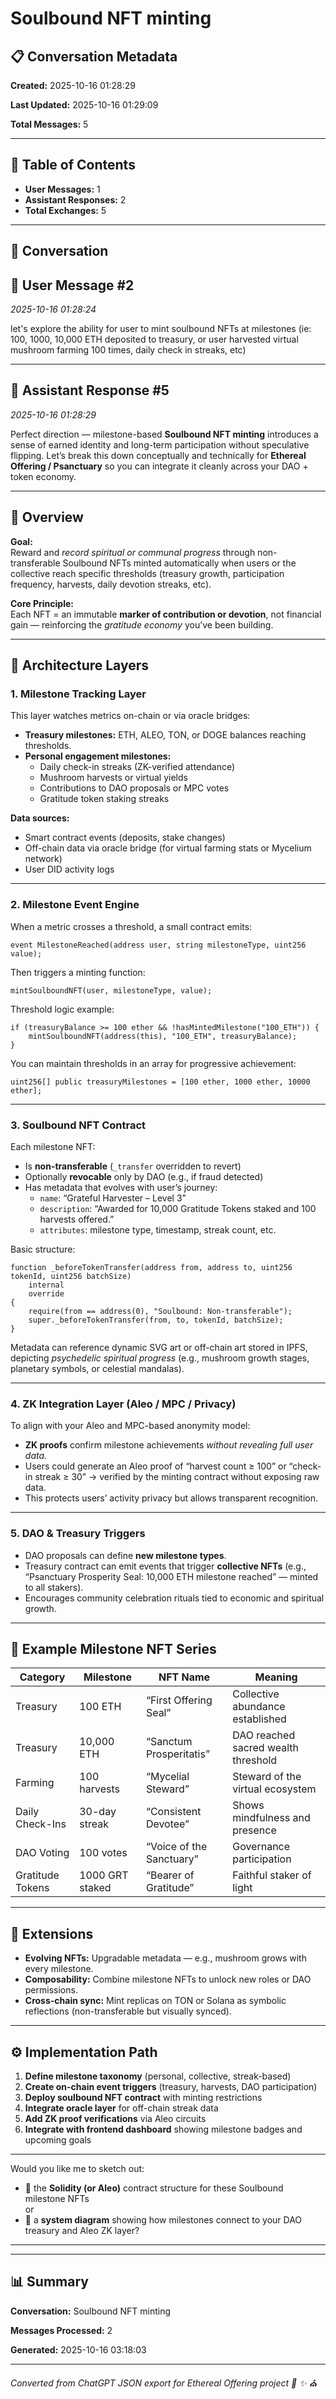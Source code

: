 # Soulbound NFT minting

## 📋 Conversation Metadata

**Created:** 2025-10-16 01:28:29

**Last Updated:** 2025-10-16 01:29:09

**Total Messages:** 5

---

## 📑 Table of Contents

- **User Messages:** 1
- **Assistant Responses:** 2
- **Total Exchanges:** 5

---

## 💬 Conversation

## 👤 User Message #2

*2025-10-16 01:28:24*

let's explore the ability for user to mint soulbound NFTs at milestones (ie: 100, 1000, 10,000 ETH deposited to treasury, or user harvested virtual mushroom farming 100 times, daily check in streaks, etc)

---

## 🤖 Assistant Response #5

*2025-10-16 01:28:29*

Perfect direction — milestone-based **Soulbound NFT minting** introduces a sense of earned identity and long-term participation without speculative flipping. Let’s break this down conceptually and technically for **Ethereal Offering / Psanctuary** so you can integrate it cleanly across your DAO + token economy.

---

## 🌱 Overview

**Goal:**  
Reward and *record spiritual or communal progress* through non-transferable Soulbound NFTs minted automatically when users or the collective reach specific thresholds (treasury growth, participation frequency, harvests, daily devotion streaks, etc).

**Core Principle:**  
Each NFT = an immutable **marker of contribution or devotion**, not financial gain — reinforcing the *gratitude economy* you’ve been building.

---

## 🧭 Architecture Layers

### 1. **Milestone Tracking Layer**
This layer watches metrics on-chain or via oracle bridges:
- **Treasury milestones:** ETH, ALEO, TON, or DOGE balances reaching thresholds.
- **Personal engagement milestones:**
  - Daily check-in streaks (ZK-verified attendance)
  - Mushroom harvests or virtual yields
  - Contributions to DAO proposals or MPC votes
  - Gratitude token staking streaks

**Data sources:**
- Smart contract events (deposits, stake changes)
- Off-chain data via oracle bridge (for virtual farming stats or Mycelium network)
- User DID activity logs

---

### 2. **Milestone Event Engine**
When a metric crosses a threshold, a small contract emits:
```solidity
event MilestoneReached(address user, string milestoneType, uint256 value);
```
Then triggers a minting function:
```solidity
mintSoulboundNFT(user, milestoneType, value);
```
Threshold logic example:
```solidity
if (treasuryBalance >= 100 ether && !hasMintedMilestone("100_ETH")) {
    mintSoulboundNFT(address(this), "100_ETH", treasuryBalance);
}
```
You can maintain thresholds in an array for progressive achievement:
```solidity
uint256[] public treasuryMilestones = [100 ether, 1000 ether, 10000 ether];
```
---

### 3. **Soulbound NFT Contract**

Each milestone NFT:
- Is **non-transferable** (`_transfer` overridden to revert)
- Optionally **revocable** only by DAO (e.g., if fraud detected)
- Has metadata that evolves with user’s journey:
  - `name`: “Grateful Harvester – Level 3”
  - `description`: “Awarded for 10,000 Gratitude Tokens staked and 100 harvests offered.”
  - `attributes`: milestone type, timestamp, streak count, etc.

Basic structure:
```solidity
function _beforeTokenTransfer(address from, address to, uint256 tokenId, uint256 batchSize)
    internal
    override
{
    require(from == address(0), "Soulbound: Non-transferable");
    super._beforeTokenTransfer(from, to, tokenId, batchSize);
}
```
Metadata can reference dynamic SVG art or off-chain art stored in IPFS, depicting *psychedelic spiritual progress* (e.g., mushroom growth stages, planetary symbols, or celestial mandalas).

---

### 4. **ZK Integration Layer (Aleo / MPC / Privacy)**
To align with your Aleo and MPC-based anonymity model:
- **ZK proofs** confirm milestone achievements *without revealing full user data.*
- Users could generate an Aleo proof of “harvest count ≥ 100” or “check-in streak ≥ 30” → verified by the minting contract without exposing raw data.
- This protects users’ activity privacy but allows transparent recognition.

---

### 5. **DAO & Treasury Triggers**
- DAO proposals can define **new milestone types**.
- Treasury contract can emit events that trigger **collective NFTs** (e.g., “Psanctuary Prosperity Seal: 10,000 ETH milestone reached” — minted to all stakers).
- Encourages community celebration rituals tied to economic and spiritual growth.

---

## 🪷 Example Milestone NFT Series

| Category | Milestone | NFT Name | Meaning |
|-----------|------------|-----------|----------|
| Treasury | 100 ETH | “First Offering Seal” | Collective abundance established |
| Treasury | 10,000 ETH | “Sanctum Prosperitatis” | DAO reached sacred wealth threshold |
| Farming | 100 harvests | “Mycelial Steward” | Steward of the virtual ecosystem |
| Daily Check-Ins | 30-day streak | “Consistent Devotee” | Shows mindfulness and presence |
| DAO Voting | 100 votes | “Voice of the Sanctuary” | Governance participation |
| Gratitude Tokens | 1000 GRT staked | “Bearer of Gratitude” | Faithful staker of light |

---

## 🧩 Extensions

- **Evolving NFTs:** Upgradable metadata — e.g., mushroom grows with every milestone.
- **Composability:** Combine milestone NFTs to unlock new roles or DAO permissions.
- **Cross-chain sync:** Mint replicas on TON or Solana as symbolic reflections (non-transferable but visually synced).

---

## ⚙️ Implementation Path

1. **Define milestone taxonomy** (personal, collective, streak-based)
2. **Create on-chain event triggers** (treasury, harvests, DAO participation)
3. **Deploy soulbound NFT contract** with minting restrictions
4. **Integrate oracle layer** for off-chain streak data
5. **Add ZK proof verifications** via Aleo circuits
6. **Integrate with frontend dashboard** showing milestone badges and upcoming goals

---

Would you like me to sketch out:
- 🔸 the **Solidity (or Aleo)** contract structure for these Soulbound milestone NFTs  
or  
- 🔸 a **system diagram** showing how milestones connect to your DAO treasury and Aleo ZK layer?

---


---

## 📊 Summary

**Conversation:** Soulbound NFT minting

**Messages Processed:** 2

**Generated:** 2025-10-16 03:18:03

---

*Converted from ChatGPT JSON export for Ethereal Offering project*
*🍄 ✨ ⛪*
